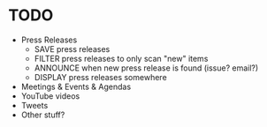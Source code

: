 # TODO

- Press Releases
  - SAVE press releases
  - FILTER press releases to only scan "new" items
  - ANNOUNCE when new press release is found (issue? email?)
  - DISPLAY press releases somewhere
- Meetings & Events & Agendas
- YouTube videos
- Tweets
- Other stuff?
